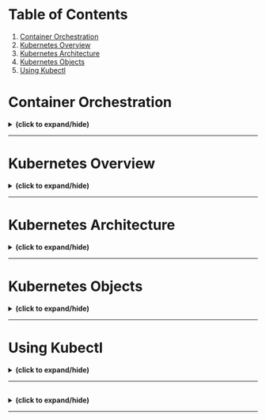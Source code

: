 # Table of Contents
1. [Container Orchestration](#overview)
2. [Kubernetes Overview](#kubernetes_overview)
3. [Kubernetes Architecture](#kubernetes_architecture)
4. [Kubernetes Objects](#kubernetes_objects)
5. [Using Kubectl](#kubectl)

<a id="overview"></a>
# Container Orchestration
<details close>
<summary><b>(click to expand/hide)</b></summary>
<!-- MarkdownTOC -->

## Introduction to Container Orchestration

- **Definition**: Automates the deployment, management, scaling, networking, and availability of container-based applications.
- **Necessity**: Essential for managing large-scale, dynamic environments by:
  - Simplifying complexity.
  - Automating deployments and scaling.
  - Enhancing speed and efficiency.
  - Integrating with CI/CD and DevOps practices.
  - Optimizing resource utilization.

## Features of Container Orchestration

- Automated provisioning and deployment.
- Secure networking between containers.
- Auto-scaling based on demand.
- Resource allocation and scheduling.
- Continuous monitoring with health checks.
- Rolling updates and rollbacks.
- Configuration via YAML or JSON files.

## Advantages

- **Increased Productivity**: Automates manual tasks, allowing teams to focus on development.
- **Faster Deployments**: Enables quick iterations and rapid deployment of containers.
- **Cost Reduction**: Optimizes resource usage, reducing operational costs.
- **Enhanced Security**: Isolates processes, improving application security.
- **Scalability**: Simplifies the scaling process through automation.
- **Robust Error Recovery**: Maintains high availability by auto-resolving issues.

## Popular Tools

- **Marathon**: A framework for Apache Mesos, specializing in scaling container infrastructure.
- **Nomad**: HashiCorp's cluster manager and scheduler, supporting diverse workloads.
- **Docker Swarm**: Native clustering for Docker, ideal for Docker-centric environments.
- **Kubernetes**: The industry standard, offering comprehensive management features. Maintained by the CNCF, it supports self-healing, service discovery, load balancing, and more.

## Conclusion

Container orchestration is indispensable for modern software environments, addressing challenges associated with running large-scale containerized applications. By leveraging tools like Kubernetes, Marathon, Nomad, or Docker Swarm, organizations can achieve faster deployments, efficient management, and seamless scaling, meeting business needs effectively and efficiently.

<!-- /MarkdownTOC -->
</details>

---

<a id="kubernetes_overview"></a>
# Kubernetes Overview 
<details close>
<summary><b>(click to expand/hide)</b></summary>
<!-- MarkdownTOC -->

## What is Kubernetes?

- **Description**: An open-source system for automating deployment, scaling, and management of containerized applications.
- **Origin**: Developed by Google, now maintained by the Cloud Native Computing Foundation.
- **Portability**: Works across clouds and on-premises environments.
- **Position**: Recognized as the standard solution for container orchestration.

## What Kubernetes is NOT

- A traditional, all-inclusive PaaS (Platform as a Service).
- Does NOT provide CI/CD pipelines, dictate specific logging/monitoring solutions, or offer built-in middleware or databases.

## Core Concepts

- **Pods**: Smallest deployable units of computing that can be created and managed in Kubernetes.
- **Services**: Policies to expose applications running on a set of Pods as network services.
- **Storage**: Options for both temporary and persistent data storage.
- **Configuration**: Resources for configuring Pods.
- **Security**: Measures for ensuring Pod and API access security.
- **Policies and Scheduling**: Rules and methods for resource allocation and management.

## Key Capabilities

- **Automated Rollouts/Rollbacks**: Monitoring application health and undoing changes if necessary.
- **Storage Orchestration**: Automatic mounting of storage systems.
- **Horizontal Scaling**: Adjusting application resources based on utilization metrics.
- **Automated Bin Packing**: Efficient container placement based on resource requirements.
- **Secret and Configuration Management**: Secure handling of sensitive information.
- **Networking**: Assigning IPv4/IPv6 addresses to Pods and Services.
- **Batch Execution and Self-Healing**: Managing batch and CI workloads; auto-recovery of containers.
- **Service Discovery and Load Balancing**: Traffic distribution for performance and availability.
- **Extensibility**: Enhancing cluster features without altering the source code.

## Ecosystem

- **Services**: Requires additional tools for complete application deployment (e.g., container image building, storage, logging/monitoring, CI/CD capabilities).
- **Partners/Providers**: Extensive support network including major cloud providers (IBM, Google, AWS), open-source frameworks (Red Hat, VMWare, Docker), management tools, and more.
- **Specialized Providers**: Includes dedicated options for monitoring/logging, security, and load balancing services.

## Conclusion

Kubernetes stands out as a comprehensive container orchestration platform, facilitating efficient deployment and management of containerized applications. With a versatile feature set and a robust ecosystem, it supports a diverse range of workloads, promoting scalability, resilience, and efficiency in modern IT environments.

<!-- /MarkdownTOC -->
</details>

---

<a id="kubernetes_architecture"></a>
# Kubernetes Architecture 
<details close>
<summary><b>(click to expand/hide)</b></summary>
<!-- MarkdownTOC -->

## Overview

Kubernetes is a robust system for managing containerized applications across a cluster of nodes. It automates the deployment, scaling, and operations of application containers.

## Cluster Architecture

### 1. Kubernetes Cluster
- A set of nodes that run containerized applications.
- Consists of one master node (the control plane) and several worker nodes.

### 2. Control Plane
- Maintains the desired state of the cluster.
- Key components:
    - **API Server (kube-apiserver)**: The front-end of the control plane that exposes the Kubernetes API, handling internal and external communication.
    - **etcd**: Reliable distributed data store that persistently stores the cluster configuration.
    - **Scheduler (kube-scheduler)**: Assigns work, i.e., pods, to nodes based on resource availability.
    - **Controller Manager (kube-controller-manager)**: Regulates the state of the cluster, ensuring the desired state matches the actual state.
    - **Cloud Controller Manager**: Interacts with underlying cloud providers, allowing cloud-specific interactions.

### 3. Worker Nodes
- Host the running applications (user workloads).
- Can be virtual or physical machines.
- Key components:
    - **Pods**: Smallest deployable units that contain one or more containers which share resources.
    - **Kubelet**: An agent that ensures the pods are running as expected.
    - **Container Runtime**: Software responsible for running containers (e.g., Docker, Podman, Cri-o).
    - **Kube-proxy**: Maintains network rules for communication to and from pods.

## Communication Flow

- All components communicate through the **Kubernetes API Server**, ensuring consistent state management.
- **Kubelet** and **kube-proxy** are node-level proxies that facilitate effective pod and service networking.

## Scalability and Reliability

- Kubernetes supports horizontal scalability, both at the application and cluster level.
- **etcd** provides high availability and reliability for data storage.
- **kube-apiserver** is designed for horizontal scaling; instances can be increased for load balancing.

## Pluggability

- Kubernetes supports various container runtimes through the Container Runtime Interface (CRI).
- The system is cloud-agnostic, with native support for major cloud providers through the **cloud-controller-manager**.

## Conclusion

Kubernetes is a comprehensive container orchestration platform that automates the deployment and scaling processes, designed for extensibility and compatibility with a range of container runtimes and cloud providers. Its architecture is built to ensure application resilience, scalability, and optimal resource utilization.

<!-- /MarkdownTOC -->
</details>

---

<a id="kubernetes_objects"></a>
# Kubernetes Objects
<details close>
<summary><b>(click to expand/hide)</b></summary>
<!-- MarkdownTOC -->

## Kubernetes Objects

- **Persistent entities** in Kubernetes.
- **Main Fields:**
  - *Object spec*: Desired state.
  - *Status*: Current state.
- **Examples:** Pods, Namespaces, ReplicaSets, Deployments.

## Namespaces

- Isolate resources within a cluster.
- Examples: `kube-system`, `default`.
- Scopes names of resources.

## Pods

- Basic execution unit in Kubernetes, representing an app instance.
- Consist of one or more containers.

## ReplicaSets

- Ensures a specified number of pod replicas are running at any time.
- Not recommended to be created directly.

## Deployments

- Manages ReplicaSets and provides advanced features.
- Suitable for stateless applications.

## Services

- Logical set of Pods, providing network policies.
- Acts as a load balancer.
- Types:
  - *ClusterIP*: Internal-only access.
  - *NodePort*: Exposes service at each node's IP.
  - *LoadBalancer*: External access via cloud provider's load balancer.
  - *ExternalName*: Maps service to a DNS name.

## Ingress

- Manages external access to services.
- Utilizes HTTP/HTTPS routes.

## DaemonSets

- Ensures every node runs a copy of a specific Pod.

## StatefulSets

- Used for stateful applications.
- Manages deployment and scaling.

## Jobs & CronJobs

- Executes tasks as Pods to completion.
- CronJobs schedule Jobs periodically.

## Summary

- **Services** handle network policies for Pods.
- **Ingress** controls external access.
- **Workloads** are managed by various objects like Deployments, StatefulSets, and Jobs.
- **DaemonSets** ensure pod copies exist on nodes.
- **Namespaces** provide isolation.

<!-- /MarkdownTOC -->
</details>

---

<a id="kubectl"></a>
# Using Kubectl
<details close>
<summary><b>(click to expand/hide)</b></summary>
<!-- MarkdownTOC -->

## Introduction
* Kubectl is the command-line interface (CLI) for Kubernetes.
* It allows management of Kubernetes clusters and workloads.
* Essential for deploying applications, managing resources, viewing logs, etc.

## Kubectl Command Structure
* **Command**: Operation to be performed (e.g., `create`, `get`, `apply`, `delete`).
* **Type**: Resource type (e.g., `pod`, `deployment`, `ReplicaSet`).
* **Name**: Resource name (specific to the resource).
* **Flags**: Special options/modifiers (override default behavior).

## Types of Kubectl Commands
1. **Imperative Commands**
   - Direct interaction with live objects.
   - Easy to learn and fast to execute.
   - No audit trail; not ideal for production.
   - Example: `kubectl run nginx --image=nginx`

2. **Imperative Object Configuration**
   - Use YAML or JSON files for resource configuration.
   - Files can be version controlled, providing an audit trail.
   - Requires understanding of object schema.
   - Example: `kubectl create -f nginx.yaml`

3. **Declarative Object Configuration**
   - Define the desired state in a YAML or JSON file.
   - Kubectl automatically applies changes.
   - Ideal for production use.
   - Example: `kubectl apply -f configs/`

## Commonly Used Kubectl Commands
* `kubectl get`: Retrieve resources.
* `kubectl delete`: Remove resources.
* `kubectl apply`: Apply changes to resources.
* `kubectl scale`: Adjust the number of replicas.
* ... (additional commands can be listed)

## Examples of Command Usage
* List services in the current namespace: `kubectl get services`
* Create resources from a URL: `kubectl apply -f https://example.com/config.yaml`
* Scale a ReplicaSet: `kubectl scale replicaset foo --replicas=3`
* Create a deployment with replicas: `kubectl apply -f deployment.yaml` (with replica configuration in the file)

## Conclusion
* Kubectl is essential for interacting with Kubernetes.
* Various command types suit different scenarios (development, production).
* Declarative configuration is best for production environments due to its automation and consistency features.

## References
* More information and the full kubectl command reference can be found on [Kubernetes official documentation](https://kubernetes.io/docs/reference/generated/kubectl/kubectl-commands).

<!-- /MarkdownTOC -->
</details>

---

<a id="binary"></a>
## 
<details close>
<summary><b>(click to expand/hide)</b></summary>
<!-- MarkdownTOC -->



<!-- /MarkdownTOC -->
</details>

---
